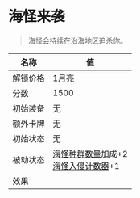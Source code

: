 # 海怪来袭  
> 海怪会持续在沿海地区追杀你。  
  
名称  |  值  
----  |  ----  
解锁价格  |  1月亮  
分数  |  1500  
初始装备  |  无  
额外卡牌  |  无  
初始状态  |  无  
被动状态  |  [海怪种群数量](Pop_Seahounds.md)加成+2<br>[海怪入侵计数器](SeaHoundRaidCounter.md)+1  
效果  |    
